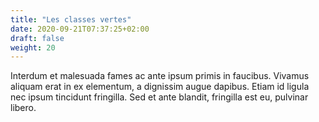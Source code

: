 ```yaml
---
title: "Les classes vertes"
date: 2020-09-21T07:37:25+02:00
draft: false
weight: 20
---
```

Interdum et malesuada fames ac ante ipsum primis in faucibus. Vivamus aliquam erat in ex elementum, a dignissim augue dapibus. Etiam id ligula nec ipsum tincidunt fringilla. Sed et ante blandit, fringilla est eu, pulvinar libero.
